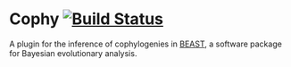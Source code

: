 # Cophy [![Build Status](https://travis-ci.org/armanbilge/Cophy.svg?branch=master)](https://travis-ci.org/armanbilge/Cophy)
A plugin for the inference of cophylogenies in
    [BEAST](http://beast.bio.ed.ac.uk), a software package for Bayesian
    evolutionary analysis.
